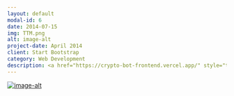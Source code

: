 ```yaml
---
layout: default
modal-id: 6
date: 2014-07-15
img: TTM.png
alt: image-alt
project-date: April 2014
client: Start Bootstrap
category: Web Development
description: <a href="https://crypto-bot-frontend.vercel.app/" style="text-decoration:underline;color:#000;">To The Moon (TTM)</a>은 머신러닝의 강화 학습을 이용하여 비트코인 투자 시뮬레이터입니다. TTM은 머신러닝 팀과 웹개발 팀의 협업 프로젝트로 머신러닝 기술을 웹을 통하여 시각화 한 프로젝트입니다. 이처럼 프로젝트 팀에서 두 팀이 서로 협업하여 작품을 만들 수 있습니다.
---
```


[![image-alt](TTM.png)](https://crypto-bot-frontend.vercel.app/)